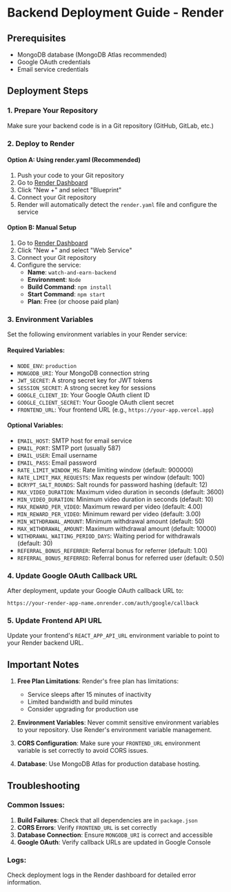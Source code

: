 # Backend Deployment Guide - Render

## Prerequisites
- MongoDB database (MongoDB Atlas recommended)
- Google OAuth credentials
- Email service credentials

## Deployment Steps

### 1. Prepare Your Repository
Make sure your backend code is in a Git repository (GitHub, GitLab, etc.)

### 2. Deploy to Render

#### Option A: Using render.yaml (Recommended)
1. Push your code to your Git repository
2. Go to [Render Dashboard](https://dashboard.render.com/)
3. Click "New +" and select "Blueprint"
4. Connect your Git repository
5. Render will automatically detect the `render.yaml` file and configure the service

#### Option B: Manual Setup
1. Go to [Render Dashboard](https://dashboard.render.com/)
2. Click "New +" and select "Web Service"
3. Connect your Git repository
4. Configure the service:
   - **Name**: `watch-and-earn-backend`
   - **Environment**: `Node`
   - **Build Command**: `npm install`
   - **Start Command**: `npm start`
   - **Plan**: Free (or choose paid plan)

### 3. Environment Variables
Set the following environment variables in your Render service:

#### Required Variables:
- `NODE_ENV`: `production`
- `MONGODB_URI`: Your MongoDB connection string
- `JWT_SECRET`: A strong secret key for JWT tokens
- `SESSION_SECRET`: A strong secret key for sessions
- `GOOGLE_CLIENT_ID`: Your Google OAuth client ID
- `GOOGLE_CLIENT_SECRET`: Your Google OAuth client secret
- `FRONTEND_URL`: Your frontend URL (e.g., `https://your-app.vercel.app`)

#### Optional Variables:
- `EMAIL_HOST`: SMTP host for email service
- `EMAIL_PORT`: SMTP port (usually 587)
- `EMAIL_USER`: Email username
- `EMAIL_PASS`: Email password
- `RATE_LIMIT_WINDOW_MS`: Rate limiting window (default: 900000)
- `RATE_LIMIT_MAX_REQUESTS`: Max requests per window (default: 100)
- `BCRYPT_SALT_ROUNDS`: Salt rounds for password hashing (default: 12)
- `MAX_VIDEO_DURATION`: Maximum video duration in seconds (default: 3600)
- `MIN_VIDEO_DURATION`: Minimum video duration in seconds (default: 10)
- `MAX_REWARD_PER_VIDEO`: Maximum reward per video (default: 4.00)
- `MIN_REWARD_PER_VIDEO`: Minimum reward per video (default: 3.00)
- `MIN_WITHDRAWAL_AMOUNT`: Minimum withdrawal amount (default: 50)
- `MAX_WITHDRAWAL_AMOUNT`: Maximum withdrawal amount (default: 10000)
- `WITHDRAWAL_WAITING_PERIOD_DAYS`: Waiting period for withdrawals (default: 30)
- `REFERRAL_BONUS_REFERRER`: Referral bonus for referrer (default: 1.00)
- `REFERRAL_BONUS_REFERRED`: Referral bonus for referred user (default: 0.50)

### 4. Update Google OAuth Callback URL
After deployment, update your Google OAuth callback URL to:
```
https://your-render-app-name.onrender.com/auth/google/callback
```

### 5. Update Frontend API URL
Update your frontend's `REACT_APP_API_URL` environment variable to point to your Render backend URL.

## Important Notes

1. **Free Plan Limitations**: Render's free plan has limitations:
   - Service sleeps after 15 minutes of inactivity
   - Limited bandwidth and build minutes
   - Consider upgrading for production use

2. **Environment Variables**: Never commit sensitive environment variables to your repository. Use Render's environment variable management.

3. **CORS Configuration**: Make sure your `FRONTEND_URL` environment variable is set correctly to avoid CORS issues.

4. **Database**: Use MongoDB Atlas for production database hosting.

## Troubleshooting

### Common Issues:
1. **Build Failures**: Check that all dependencies are in `package.json`
2. **CORS Errors**: Verify `FRONTEND_URL` is set correctly
3. **Database Connection**: Ensure `MONGODB_URI` is correct and accessible
4. **Google OAuth**: Verify callback URLs are updated in Google Console

### Logs:
Check deployment logs in the Render dashboard for detailed error information. 